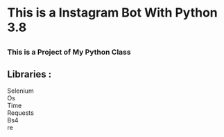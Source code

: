 <html>
	<body>		
		<h1>This is a Instagram Bot With Python 3.8</h1>
		<h2><h3>This is a Project of My Python Class</h2>
		<h2>Libraries :</h2>
		<p>Selenium<br>Os<br>Time<br>Requests<br>Bs4<br>re</p>
	</body>
</html>
